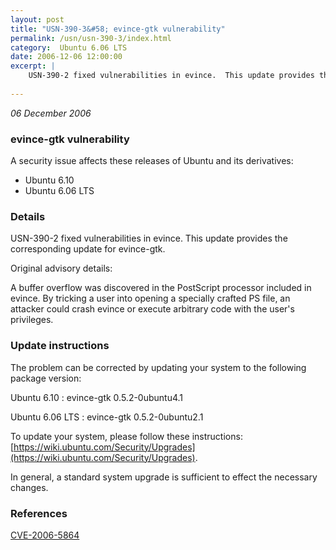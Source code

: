 ```yaml
---
layout: post
title: "USN-390-3&#58; evince-gtk vulnerability"
permalink: /usn/usn-390-3/index.html
category:  Ubuntu 6.06 LTS
date: 2006-12-06 12:00:00
excerpt: |
    USN-390-2 fixed vulnerabilities in evince.  This update provides the  corresponding update for evince-gtk.
    
--- 
```

 
 

*06 December 2006*

### evince-gtk vulnerability

A security issue affects these releases of Ubuntu and its derivatives:

* Ubuntu 6.10
* Ubuntu 6.06 LTS

### Details

USN-390-2 fixed vulnerabilities in evince. This update provides the corresponding update for evince-gtk.

Original advisory details:

 A buffer overflow was discovered in the PostScript processor included in evince. By tricking a user into opening a specially crafted PS file, an attacker could crash evince or execute arbitrary code with the user&#39;s privileges.

### Update instructions

The problem can be corrected by updating your system to the following package version:

Ubuntu 6.10
 : evince-gtk <span>0.5.2-0ubuntu4.1</span>

Ubuntu 6.06 LTS
 : evince-gtk <span>0.5.2-0ubuntu2.1</span>

To update your system, please follow these instructions: [https://wiki.ubuntu.com/Security/Upgrades](https://wiki.ubuntu.com/Security/Upgrades).

In general, a standard system upgrade is sufficient to effect the necessary changes.

### References

 
 [CVE-2006-5864](http://people.ubuntu.com/~ubuntu-security/cve/CVE-2006-5864)
 


